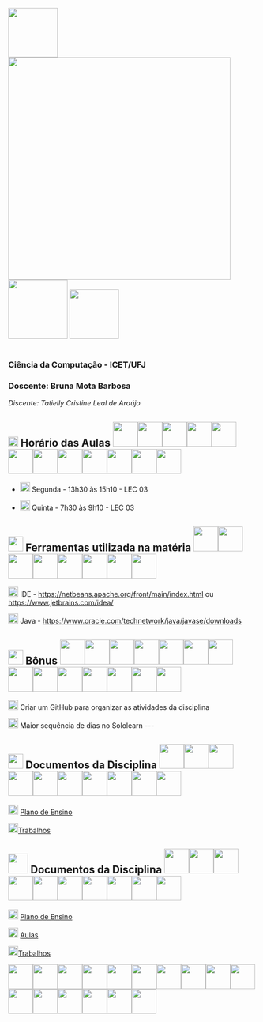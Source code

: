 <img src="https://github.com/user-attachments/assets/b1fa33cf-43ec-4637-8c2a-cd41f16bf0ff" width="100">  <img src="https://github.com/user-attachments/assets/81838698-97c1-4b50-9513-3d0aba9b13b1" width="450"> <img src="https://github.com/user-attachments/assets/03d53aca-9552-49f2-b8d0-062550533afb" width="120"> <img src="https://github.com/user-attachments/assets/b1fa33cf-43ec-4637-8c2a-cd41f16bf0ff" width="100"> 

#

### **Ciência da Computação - ICET/UFJ** 

### Doscente: Bruna Mota Barbosa
*Discente: Tatielly Cristine Leal de Araújo*

## <img src="https://github.com/user-attachments/assets/f8a9c40c-63f5-4ecb-ad70-f15e42da6365" width="20"> Horário das Aulas <img src="https://github.com/user-attachments/assets/b1fa33cf-43ec-4637-8c2a-cd41f16bf0ff" width="50"><img src="https://github.com/user-attachments/assets/b1fa33cf-43ec-4637-8c2a-cd41f16bf0ff" width="50"><img src="https://github.com/user-attachments/assets/b1fa33cf-43ec-4637-8c2a-cd41f16bf0ff" width="50"><img src="https://github.com/user-attachments/assets/b1fa33cf-43ec-4637-8c2a-cd41f16bf0ff" width="50"><img src="https://github.com/user-attachments/assets/b1fa33cf-43ec-4637-8c2a-cd41f16bf0ff" width="50"><img src="https://github.com/user-attachments/assets/b1fa33cf-43ec-4637-8c2a-cd41f16bf0ff" width="50"><img src="https://github.com/user-attachments/assets/b1fa33cf-43ec-4637-8c2a-cd41f16bf0ff" width="50"><img src="https://github.com/user-attachments/assets/b1fa33cf-43ec-4637-8c2a-cd41f16bf0ff" width="50"><img src="https://github.com/user-attachments/assets/b1fa33cf-43ec-4637-8c2a-cd41f16bf0ff" width="50"><img src="https://github.com/user-attachments/assets/b1fa33cf-43ec-4637-8c2a-cd41f16bf0ff" width="50"><img src="https://github.com/user-attachments/assets/b1fa33cf-43ec-4637-8c2a-cd41f16bf0ff" width="50"><img src="https://github.com/user-attachments/assets/b1fa33cf-43ec-4637-8c2a-cd41f16bf0ff" width="50">

- <img src="https://github.com/user-attachments/assets/3bf45ea6-2dbe-4e48-8b6d-a61cdc21c14e" width="20"> Segunda - 13h30 às 15h10 - LEC 03

- <img src="https://github.com/user-attachments/assets/3bf45ea6-2dbe-4e48-8b6d-a61cdc21c14e" width="20"> Quinta - 7h30 às 9h10 - LEC 03

## <img src="https://github.com/user-attachments/assets/33df927d-afed-418f-9637-7e75333512ae" width="30"> Ferramentas utilizada na matéria <img src="https://github.com/user-attachments/assets/b1fa33cf-43ec-4637-8c2a-cd41f16bf0ff" width="50"><img src="https://github.com/user-attachments/assets/b1fa33cf-43ec-4637-8c2a-cd41f16bf0ff" width="50"><img src="https://github.com/user-attachments/assets/b1fa33cf-43ec-4637-8c2a-cd41f16bf0ff" width="50"><img src="https://github.com/user-attachments/assets/b1fa33cf-43ec-4637-8c2a-cd41f16bf0ff" width="50"><img src="https://github.com/user-attachments/assets/b1fa33cf-43ec-4637-8c2a-cd41f16bf0ff" width="50"><img src="https://github.com/user-attachments/assets/b1fa33cf-43ec-4637-8c2a-cd41f16bf0ff" width="50"><img src="https://github.com/user-attachments/assets/b1fa33cf-43ec-4637-8c2a-cd41f16bf0ff" width="50"><img src="https://github.com/user-attachments/assets/b1fa33cf-43ec-4637-8c2a-cd41f16bf0ff" width="50">
<img src="https://github.com/user-attachments/assets/3bf45ea6-2dbe-4e48-8b6d-a61cdc21c14e" width="20"> IDE - https://netbeans.apache.org/front/main/index.html ou https://www.jetbrains.com/idea/

<img src="https://github.com/user-attachments/assets/3bf45ea6-2dbe-4e48-8b6d-a61cdc21c14e" width="20"> Java - https://www.oracle.com/technetwork/java/javase/downloads

## <img src="https://github.com/user-attachments/assets/3f67f0e8-d0e8-4862-918e-8701a86409f0" width="30"> Bônus <img src="https://github.com/user-attachments/assets/b1fa33cf-43ec-4637-8c2a-cd41f16bf0ff" width="50"><img src="https://github.com/user-attachments/assets/b1fa33cf-43ec-4637-8c2a-cd41f16bf0ff" width="50"><img src="https://github.com/user-attachments/assets/b1fa33cf-43ec-4637-8c2a-cd41f16bf0ff" width="50"><img src="https://github.com/user-attachments/assets/b1fa33cf-43ec-4637-8c2a-cd41f16bf0ff" width="50"><img src="https://github.com/user-attachments/assets/b1fa33cf-43ec-4637-8c2a-cd41f16bf0ff" width="50"><img src="https://github.com/user-attachments/assets/b1fa33cf-43ec-4637-8c2a-cd41f16bf0ff" width="50"><img src="https://github.com/user-attachments/assets/b1fa33cf-43ec-4637-8c2a-cd41f16bf0ff" width="50"><img src="https://github.com/user-attachments/assets/b1fa33cf-43ec-4637-8c2a-cd41f16bf0ff" width="50"><img src="https://github.com/user-attachments/assets/b1fa33cf-43ec-4637-8c2a-cd41f16bf0ff" width="50"><img src="https://github.com/user-attachments/assets/b1fa33cf-43ec-4637-8c2a-cd41f16bf0ff" width="50"><img src="https://github.com/user-attachments/assets/b1fa33cf-43ec-4637-8c2a-cd41f16bf0ff" width="50"><img src="https://github.com/user-attachments/assets/b1fa33cf-43ec-4637-8c2a-cd41f16bf0ff" width="50"><img src="https://github.com/user-attachments/assets/b1fa33cf-43ec-4637-8c2a-cd41f16bf0ff" width="50"><img src="https://github.com/user-attachments/assets/b1fa33cf-43ec-4637-8c2a-cd41f16bf0ff" width="50">

<img src="https://github.com/user-attachments/assets/3bf45ea6-2dbe-4e48-8b6d-a61cdc21c14e" width="20"> Criar um GitHub para organizar as atividades da disciplina

<img src="https://github.com/user-attachments/assets/3bf45ea6-2dbe-4e48-8b6d-a61cdc21c14e" width="20"> Maior sequência de dias no Sololearn ---

## <img src="https://github.com/user-attachments/assets/6fc595ad-87ad-48ac-ba70-9cd067c87128" width="30"> Documentos da Disciplina <img src="https://github.com/user-attachments/assets/b1fa33cf-43ec-4637-8c2a-cd41f16bf0ff" width="50"><img src="https://github.com/user-attachments/assets/b1fa33cf-43ec-4637-8c2a-cd41f16bf0ff" width="50"><img src="https://github.com/user-attachments/assets/b1fa33cf-43ec-4637-8c2a-cd41f16bf0ff" width="50"><img src="https://github.com/user-attachments/assets/b1fa33cf-43ec-4637-8c2a-cd41f16bf0ff" width="50"><img src="https://github.com/user-attachments/assets/b1fa33cf-43ec-4637-8c2a-cd41f16bf0ff" width="50"><img src="https://github.com/user-attachments/assets/b1fa33cf-43ec-4637-8c2a-cd41f16bf0ff" width="50"><img src="https://github.com/user-attachments/assets/b1fa33cf-43ec-4637-8c2a-cd41f16bf0ff" width="50"><img src="https://github.com/user-attachments/assets/b1fa33cf-43ec-4637-8c2a-cd41f16bf0ff" width="50"><img src="https://github.com/user-attachments/assets/b1fa33cf-43ec-4637-8c2a-cd41f16bf0ff" width="50"><img src="https://github.com/user-attachments/assets/b1fa33cf-43ec-4637-8c2a-cd41f16bf0ff" width="50">
<img src="https://github.com/user-attachments/assets/3bf45ea6-2dbe-4e48-8b6d-a61cdc21c14e" width="20"> [Plano de Ensino](https://github.com/brunamota/POO/files/15017784/Plano.de.Ensino.POO.-.01_2024.pdf)

<img src="https://github.com/user-attachments/assets/3bf45ea6-2dbe-4e48-8b6d-a61cdc21c14e" width="20">[Trabalhos](https://github.com/Ttorricelli/POO/blob/main/Trabalhos.md)
## <img src="https://github.com/user-attachments/assets/dd302573-6f22-4a8b-b195-36e96232eb9b" width="40"> Documentos da Disciplina <img src="https://github.com/user-attachments/assets/b1fa33cf-43ec-4637-8c2a-cd41f16bf0ff" width="50"><img src="https://github.com/user-attachments/assets/b1fa33cf-43ec-4637-8c2a-cd41f16bf0ff" width="50"><img src="https://github.com/user-attachments/assets/b1fa33cf-43ec-4637-8c2a-cd41f16bf0ff" width="50"><img src="https://github.com/user-attachments/assets/b1fa33cf-43ec-4637-8c2a-cd41f16bf0ff" width="50"><img src="https://github.com/user-attachments/assets/b1fa33cf-43ec-4637-8c2a-cd41f16bf0ff" width="50"><img src="https://github.com/user-attachments/assets/b1fa33cf-43ec-4637-8c2a-cd41f16bf0ff" width="50"><img src="https://github.com/user-attachments/assets/b1fa33cf-43ec-4637-8c2a-cd41f16bf0ff" width="50"><img src="https://github.com/user-attachments/assets/b1fa33cf-43ec-4637-8c2a-cd41f16bf0ff" width="50"><img src="https://github.com/user-attachments/assets/b1fa33cf-43ec-4637-8c2a-cd41f16bf0ff" width="50"><img src="https://github.com/user-attachments/assets/b1fa33cf-43ec-4637-8c2a-cd41f16bf0ff" width="50">
<img src="https://github.com/user-attachments/assets/3bf45ea6-2dbe-4e48-8b6d-a61cdc21c14e" width="20"> [Plano de Ensino](https://github.com/brunamota/POO/files/15017784/Plano.de.Ensino.POO.-.01_2024.pdf)

<img src="https://github.com/user-attachments/assets/3bf45ea6-2dbe-4e48-8b6d-a61cdc21c14e" width="20"> [Aulas](https://github.com/Perezz21/Programa-o-Orientada-ao-Objeto/tree/main/Aulas)

<img src="https://github.com/user-attachments/assets/3bf45ea6-2dbe-4e48-8b6d-a61cdc21c14e" width="20">[Trabalhos](https://github.com/Ttorricelli/POO/blob/main/Trabalhos.md)

<img src="https://github.com/user-attachments/assets/b1fa33cf-43ec-4637-8c2a-cd41f16bf0ff" width="50"><img src="https://github.com/user-attachments/assets/b1fa33cf-43ec-4637-8c2a-cd41f16bf0ff" width="50"><img src="https://github.com/user-attachments/assets/b1fa33cf-43ec-4637-8c2a-cd41f16bf0ff" width="50"><img src="https://github.com/user-attachments/assets/b1fa33cf-43ec-4637-8c2a-cd41f16bf0ff" width="50"><img src="https://github.com/user-attachments/assets/b1fa33cf-43ec-4637-8c2a-cd41f16bf0ff" width="50"><img src="https://github.com/user-attachments/assets/b1fa33cf-43ec-4637-8c2a-cd41f16bf0ff" width="50"><img src="https://github.com/user-attachments/assets/b1fa33cf-43ec-4637-8c2a-cd41f16bf0ff" width="50"><img src="https://github.com/user-attachments/assets/b1fa33cf-43ec-4637-8c2a-cd41f16bf0ff" width="50"><img src="https://github.com/user-attachments/assets/b1fa33cf-43ec-4637-8c2a-cd41f16bf0ff" width="50"><img src="https://github.com/user-attachments/assets/b1fa33cf-43ec-4637-8c2a-cd41f16bf0ff" width="50"><img src="https://github.com/user-attachments/assets/b1fa33cf-43ec-4637-8c2a-cd41f16bf0ff" width="50"><img src="https://github.com/user-attachments/assets/b1fa33cf-43ec-4637-8c2a-cd41f16bf0ff" width="50"><img src="https://github.com/user-attachments/assets/b1fa33cf-43ec-4637-8c2a-cd41f16bf0ff" width="50"><img src="https://github.com/user-attachments/assets/b1fa33cf-43ec-4637-8c2a-cd41f16bf0ff" width="50"><img src="https://github.com/user-attachments/assets/b1fa33cf-43ec-4637-8c2a-cd41f16bf0ff" width="50"><img src="https://github.com/user-attachments/assets/b1fa33cf-43ec-4637-8c2a-cd41f16bf0ff" width="50">

